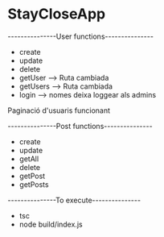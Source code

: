 # StayCloseApp

---------------User functions---------------
- create
- update
- delete
- getUser --> Ruta cambiada
- getUsers --> Ruta cambiada
- login --> nomes deixa loggear als admins

Paginació d'usuaris funcionant

---------------Post functions---------------
- create
- update
- getAll
- delete
- getPost
- getPosts

---------------To execute---------------
- tsc  
- node build/index.js  


